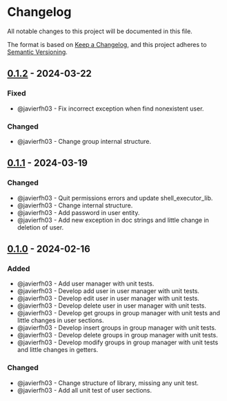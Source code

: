 # Changelog
All notable changes to this project will be documented in this file.

The format is based on [Keep a Changelog](https://keepachangelog.com/en/1.0.0/), and this project adheres to [Semantic Versioning](https://semver.org/spec/v2.0.0.html).

## [0.1.2] - 2024-03-22
### Fixed
- @javierfh03 - Fix incorrect exception when find nonexistent user.
### Changed
- @javierfh03 - Change group internal structure.

## [0.1.1] - 2024-03-19
### Changed
- @javierfh03 - Quit permissions errors and update shell_executor_lib.
- @javierfh03 - Change internal structure.
- @javierfh03 - Add password in user entity.
- @javierfh03 - Add new exception in doc strings and little change in deletion of user.


## [0.1.0] - 2024-02-16
### Added
- @javierfh03 - Add user manager with unit tests.
- @javierfh03 - Develop add user in user manager with unit tests.
- @javierfh03 - Develop edit user in user manager with unit tests.
- @javierfh03 - Develop delete user in user manager with unit tests.
- @javierfh03 - Develop get groups in group manager with unit tests and little changes in user sections.
- @javierfh03 - Develop insert groups in group manager with unit tests.
- @javierfh03 - Develop delete groups in group manager with unit tests.
- @javierfh03 - Develop modify groups in group manager with unit tests and little changes in getters.

### Changed
- @javierfh03 - Change structure of library, missing any unit test.
- @javierfh03 - Add all unit test of user sections.

[0.1.2]: https://github.com/Lagatrix/groups_users_lib.git
[0.1.1]: https://github.com/Lagatrix/groups_users_lib.git/releases/tag/0.1.1
[0.1.0]: https://github.com/Lagatrix/groups_users_lib.git/releases/tag/0.1.0
